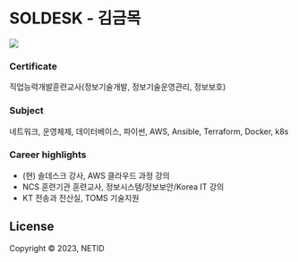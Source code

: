 # SOLDESK - 김금목
<img src="https://img.shields.io/badge/aws%20cloud-soldesk-339933?style=for-the-badge&logo=amazonec2">

### Certificate
직업능력개발훈련교사(정보기술개발, 정보기술운영관리, 정보보호)
### Subject
네트워크, 운영체제, 데이터베이스, 파이썬, AWS, Ansible, Terraform, Docker, k8s
### Career highlights
- (현) 솔데스크 강사, AWS 클라우드 과정 강의
- NCS 훈련기관 훈련교사, 정보시스템/정보보안/Korea IT 강의
- KT 전송과 전산실, TOMS 기술지원
## License
Copyright © 2023, NETID
